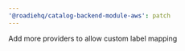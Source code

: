 ```yaml
---
'@roadiehq/catalog-backend-module-aws': patch
---
```


Add more providers to allow custom label mapping
